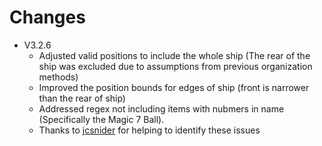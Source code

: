 # Changes
- V3.2.6
	- Adjusted valid positions to include the whole ship (The rear of the ship was excluded due to assumptions from previous organization methods)
	- Improved the position bounds for edges of ship (front is narrower than the rear of ship)
	- Addressed regex not including items with nubmers in name (Specifically the Magic 7 Ball). 
	- Thanks to [jcsnider](https://github.com/jcsnider) for helping to identify these issues
